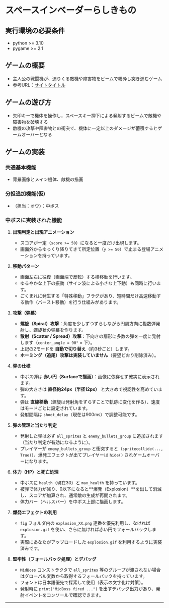 # スペースインベーダーらしきもの

## 実行環境の必要条件
* python >= 3.10
* pygame >= 2.1

## ゲームの概要
* 主人公の戦闘機が、迫りくる敵機や障害物をビームで粉砕し突き進むゲーム
* 参考URL：[サイトタイトル](https://www.nintendo.com/jp/games/feature/nintendo-classics/clv-p-hafcj/index.html)

## ゲームの遊び方
* 矢印キーで機体を操作し，スペースキー押下による発射するビームで敵機や障害物を破壊する
* 敵機の攻撃や障害物との衝突で、機体に一定以上のダメージが蓄積するとゲームオーバーとなる

## ゲームの実装
### 共通基本機能
* 背景画像とメイン機体、敵機の描画

### 分担追加機能(仮)

* （担当：オウ）：中ボス

### 中ボスに実装された機能

1. **出現判定と出現アニメーション**

   * スコアが一定（`score >= 50`）になると一度だけ出現します。
   * 画面外からゆっくり降りてきて所定位置（`y >= 50`）で止まる登場アニメーションを持っています。

2. **移動パターン**

   * 画面左右に往復（画面端で反転）する横移動を行います。
   * ゆるやかな上下の振動（サイン波による小さな上下動）も同時に行います。
   * ごくまれに発生する「特殊移動」フラグがあり、短時間だけ高速移動する動作（バースト移動）を行う仕組みがあります。

3. **攻撃（弾幕）**

   * **螺旋（Spiral）攻撃**：角度を少しずつずらしながら円周方向に複数弾発射し、螺旋状の弾幕を作ります。
   * **散射（Scatter / Spread）攻撃**：下向きの扇形に多数の弾を一度に発射します（`center_angle = 90°` = 下）。
   * 上記の2モードを **自動で切り替え**（約3秒ごと）します。
   * **ホーミング（追尾）攻撃は実装していません**（要望どおり削除済み）。

4. **弾の仕様**

   * 中ボス弾は **赤い円（Surfaceで描画）**：画像に依存せず確実に表示されます。
   * 弾の大きさは **直径約24px（半径12px）** と大きめで視認性を高めています。
   * 弾は **直線移動**（螺旋は発射角をずらすことで軌跡に変化を作る）、速度はモードごとに設定されています。
   * 発射間隔は `shoot_delay`（現在は900ms）で調整可能です。

5. **弾の管理と当たり判定**

   * 発射した弾は必ず `all_sprites` と `enemy_bullets_group` に追加されます（当たり判定が有効になるように）。
   * プレイヤーが `enemy_bullets_group` と衝突すると（`spritecollide(..., True)`）、爆発エフェクトが出てプレイヤーは `hide()` されゲームオーバーになります。

6. **体力（HP）と死亡処理**

   * 中ボスに `health`（現在30）と `max_health` を持っています。
   * 被弾で体力が減り、0以下になると**爆発（Explosion）**を出して消滅し、スコアが加算され、通常敵の生成が再開されます。
   * 体力バー（ヘルスバー）を中ボス上部に描画します。

7. **爆発エフェクトの利用**

   * `fig` フォルダ内の `explosion_XX.png` 連番を優先利用し、なければ `explosion.gif` を使い、さらに無ければ赤い円でフォールバックします。
   * 実際にあなたがアップロードした `explosion.gif` を利用するように実装済みです。

8. **堅牢性（フォールバック処理）とデバッグ**

   * `MidBoss` コンストラクタで `all_sprites` 等のグループが渡されない場合はグローバル変数から取得するフォールバックを持っています。
   * フォントは日本語優先で探索して使用（表示の文字化け対策）。
   * 発射時に `print("MidBoss fired ...")` を出すデバッグ出力があり、発射イベントをコンソールで確認できます。

---



